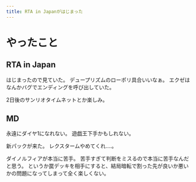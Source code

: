 ```yaml
---
title: RTA in Japanがはじまった
---
```


# やったこと

## RTA in Japan

はじまったので見ていた。
デュープリズムのローポリ具合いいなぁ。
エクゼはなんかバグでエンディングを呼び出していた。

2日後のサンリオタイムネットとか楽しみ。

## MD

永遠にダイヤ1になれない。
遊戯王下手かもしれない。

新パックが来た。
レクスタームやめてくれ‥‥。

ダイノルフィアが本当に苦手。
苦手すぎて判断をミスるので本当に苦手なんだと思う。
というか罠デッキを相手にすると、結局暗転で割った先が良いか悪いかの問題になってしまって全く楽しくない。
